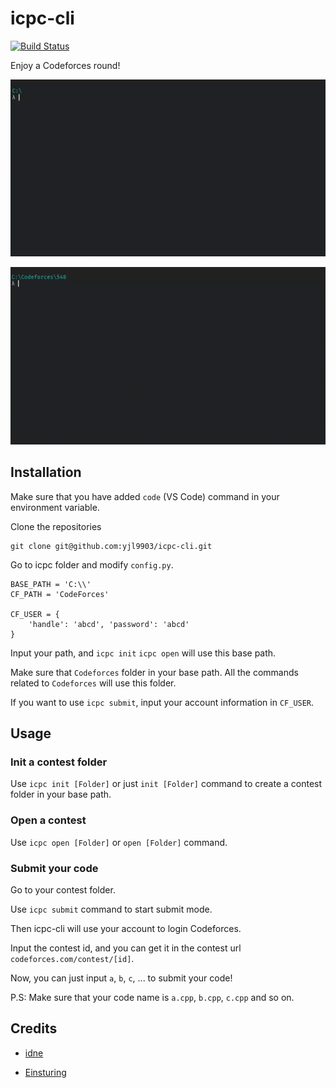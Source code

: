 # icpc-cli

[![Build Status](https://travis-ci.org/yjl9903/icpc-cli.svg?branch=master)](https://travis-ci.org/yjl9903/icpc-cli)

Enjoy a Codeforces round!

![](https://github.com/yjl9903/icpc-cli/raw/master/1.gif)

![](https://github.com/yjl9903/icpc-cli/raw/master/2.gif)

## Installation

Make sure that you have added `code` (VS Code) command in your environment variable.

Clone the repositories

```
git clone git@github.com:yjl9903/icpc-cli.git
```

Go to icpc folder and modify `config.py`.

```
BASE_PATH = 'C:\\'
CF_PATH = 'CodeForces'

CF_USER = {
    'handle': 'abcd', 'password': 'abcd'
}
```

Input your path, and `icpc init` `icpc open` will use this base path.

Make sure that `Codeforces` folder in your base path. All the commands related to `Codeforces` will use this folder.

If you want to use `icpc submit`, input your account information in `CF_USER`.

## Usage

### Init a contest folder

Use `icpc init [Folder]` or just `init [Folder]` command to create a contest folder in your base path.

### Open a contest

Use `icpc open [Folder]` or `open [Folder]` command.

### Submit your code

Go to your contest folder.

Use `icpc submit` command to start submit mode.

Then icpc-cli will use your account to login Codeforces.

Input the contest id, and you can get it in the contest url `codeforces.com/contest/[id]`.

Now, you can just input `a`, `b`, `c`, ... to submit your code!

P.S: Make sure that your code name is `a.cpp`, `b.cpp`, `c.cpp` and so on.

## Credits

+ [idne](https://github.com/endiliey/idne)

+ [Einsturing](https://github.com/Einsturing)